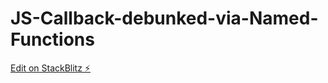 # JS-Callback-debunked-via-Named-Functions

[Edit on StackBlitz ⚡️](https://stackblitz.com/edit/js-jhypgw)